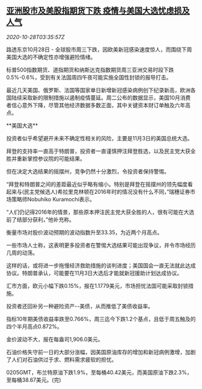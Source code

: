 <!--1603857274000-->
[亚洲股市及美股指期货下跌 疫情与美国大选忧虑损及人气](https://cn.reuters.com/article/asia-financial-markets1028-wedn-idCNKBS27D0AP)
------

<div><i>2020-10-28T03:35:57Z</i></div><p>路透东京10月28日 - 全球股市周三下跌，因欧美新冠感染速度惊人，而围绕下周美国大选的不确定性亦增强避险情绪。</p><p>标普500指数期货、道指期货和纳斯达克指数期货周三亚洲交易时段下跌0.5%-0.6%，受到有关法国周四午夜可能实施全国性封锁的报导打击。</p><p>最近几天美国、俄罗斯、法国等国家单日新增新冠感染病例创下纪录新高，欧洲各国陆续采取新的限制措施以遏制疫情蔓延。周二公布的数据显示，美国10月消费者信心意外下降，尽管其他经济数据多数正面，其中关键资本财订单触及六年高点。</p><p>**美国大选**</p><p>投资者似乎希望避开未来不确定性相关的风险，主要是11月3日的美国总统大选。</p><p>拜登的支持率一直高于特朗普，投资者一直谨慎押注拜登胜选，以及民主党大获全胜并重新掌控参议院的可能结果。</p><p>但在决定大选结果的摇摆州，竞争仍然十分激烈，令投资者保持警惕。</p><p>“拜登和特朗普之间的差距最近似乎略有缩小。特别是拜登在摇摆州的领先幅度看起来与(民主党候选人)希拉里克林顿在2016年时的情况没有什么不同，”瑞穗证券市场策略师Nobuhiko Kuramochi表示。</p><p>“人们仍记得2016年的情景，那些原本押注民主党大获全胜的人，很有可能在大选前了结部分获利，”他补充称。</p><p>衡量市场对股价波动预期的波动指数升至33.35，为近两个月高点。</p><p>一些市场人士称，这表明更多投资者在警惕大选结果可能出现争议，并令市场经历几周的动荡。</p><p>这样的话，或将进一步拖慢经济救助措施的谈判进度；美国国会一直无法就此达成协议。特朗普承认，可能要在11月3日大选后才能就新冠援助计划达成协议。</p><p>汇市方面，欧元小幅下跌0.15%，报在1.1779美元，市场担忧法国可能采取封锁措施。</p><p>投资者还回补另一种避险资产--美债，从而推低了美债收益率。</p><p>指标10年期美债收益率跌至0.766%，周三迄今下跌1.2个基点，且低于周五触及的四个半月高点0.872%。</p><p>金价波动不大，报在每盎司1,906.0美元。</p><p>石油价格失守前一日的大部分涨幅，因美国原油库存的增加和新冠病例激增，加剧了人们对石油供过于求、燃料需求疲软的担忧。</p><p>0205GMT，布兰特原油下跌1.9%，至每桶40.42美元，而美国原油下跌2.3%，至每桶38.67美元。(完)</p>
